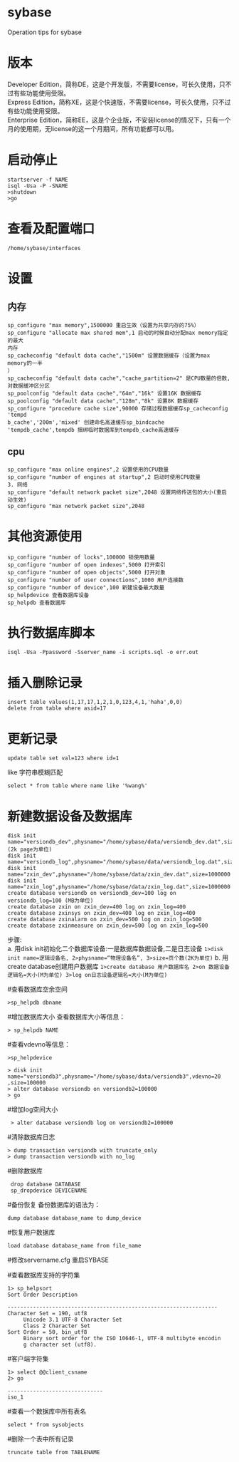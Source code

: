 sybase
===========================
Operation tips for sybase


# 版本
Developer  Edition，简称DE，这是个开发版，不需要license，可长久使用，只不过有些功能使用受限。  
Express     Edition，简称XE，这是个快速版，不需要license，可长久使用，只不过有些功能使用受限。  
Enterprise Edition，简称EE，这是个企业版，不安装license的情况下，只有一个月的使用期，无license的这一个月期间，所有功能都可以用。

# 启动停止
```
startserver -f NAME
isql -Usa -P -SNAME
>shutdown
>go
```

# 查看及配置端口
```
/home/sybase/interfaces
```

# 设置
## 内存
```
sp_configure "max memory",1500000 重启生效（设置为共享内存的75%）
sp_configure "allocate max shared mem",1 启动的时候自动分配max memory指定的最大
内存
sp_cacheconfig "default data cache","1500m" 设置数据缓存（设置为max memory的一半
）
sp_cacheconfig "default data cache","cache_partition=2" 是CPU数量的倍数,对数据缓冲区分区
sp_poolconfig "default data cache","64m","16k" 设置16K 数据缓存
sp_poolconfig "default data cache","128m","8k" 设置8K 数据缓存
sp_configure "procedure cache size",90000 存储过程数据缓存sp_cacheconfig 'tempd
b_cache','200m','mixed' 创建命名高速缓存sp_bindcache 'tempdb_cache',tempdb 捆绑临时数据库到tempdb_cache高速缓存
```
## cpu
```
sp_configure "max online engines",2 设置使用的CPU数量
sp_configure "number of engines at startup",2 启动时使用CPU数量
3. 网络
sp_configure "default network packet size",2048 设置网络传送包的大小(重启动生效)
sp_configure "max network packet size",2048
```

# 其他资源使用
```
sp_configure "number of locks",100000 锁使用数量
sp_configure "number of open indexes",5000 打开索引
sp_configure "number of open objects",5000 打开对象
sp_configure "number of user connections",1000 用户连接数
sp_configure "number of device",100 新建设备最大数量
sp_helpdevice 查看数据库设备
sp_helpdb 查看数据库
```

# 执行数据库脚本
```
isql -Usa -Ppassword -Sserver_name -i scripts.sql -o err.out
```

# 插入删除记录
```
insert table values(1,17,17,1,2,1,0,123,4,1,'haha',0,0)
delete from table where asid=17
```

# 更新记录
```
update table set val=123 where id=1
```
like 字符串模糊匹配
```
select * from table where name like '%wang%'
```

# 新建数据设备及数据库
```
disk init name="versiondb_dev",physname="/home/sybase/data/versiondb_dev.dat",size=50000 (2k page为单位)
disk init name="versiondb_log",physname="/home/sybase/data/versiondb_log.dat",size=50000
disk init name="zxin_dev",physname="/home/sybase/data/zxin_dev.dat",size=1000000
disk init name="zxin_log",physname="/home/sybase/data/zxin_log.dat",size=1000000
create database versiondb on versiondb_dev=100 log on versiondb_log=100 (MB为单位)
create database zxin on zxin_dev=400 log on zxin_log=400
create database zxinsys on zxin_dev=400 log on zxin_log=400
create database zxinalarm on zxin_dev=500 log on zxin_log=500
create database zxinmeasure on zxin_dev=500 log on zxin_log=500
```
步骤:  
 a. 用disk init初始化二个数据库设备:一是数据库数据设备,二是日志设备
        ```
         1>disk init name=逻辑设备名,
         2>physname=“物理设备名”,
         3>size=页个数(2K为单位)
         ```
b.  用create database创建用户数据库
        ```
        1>create database 用户数据库名
        2>on 数据设备逻辑名=大小(M为单位)
        3>log on日志设备逻辑名=大小(M为单位)
        ```


#查看数据库空余空间
```
>sp_helpdb dbname
```

#增加数据库大小
查看数据库大小等信息： 
```
> sp_helpdb NAME
```

#查看vdevno等信息：
```
>sp_helpdevice

> disk init name="versiondb3",physname="/home/sybase/data/versiondb3",vdevno=20
,size=100000
> alter database versiondb on versiondb2=100000
> go
```

#增加log空间大小
```
 > alter database versiondb log on versiondb2=100000
```

#清除数据库日志
```
> dump transaction versiondb with truncate_only
> dump transaction versiondb with no_log
```

#删除数据库
```
 drop database DATABASE
 sp_dropdevice DEVICENAME
```

#备份恢复
备份数据库的语法为：
```
dump database database_name to dump_device
```

#恢复用户数据库
```
load database database_name from file_name
```

#修改servername.cfg
重启SYBASE

#查看数据库支持的字符集
```
1> sp_helpsort
Sort Order Description
                                                                   
------------------------------------------------------------------
Character Set = 190, utf8                                         
     Unicode 3.1 UTF-8 Character Set                               
     Class 2 Character Set                                         
Sort Order = 50, bin_utf8                                         
     Binary sort order for the ISO 10646-1, UTF-8 multibyte encodin
     g character set (utf8).
```

#客户端字符集
```
1> select @@client_csname
2> go
                               
------------------------------
iso_1                         
```

#查看一个数据库中所有表名
```
select * from sysobjects
```

#删除一个表中所有记录
```
truncate table from TABLENAME
```




